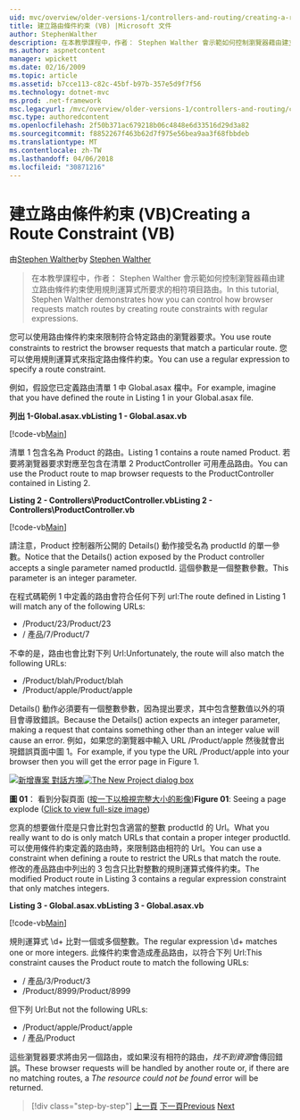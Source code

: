 ```yaml
---
uid: mvc/overview/older-versions-1/controllers-and-routing/creating-a-route-constraint-vb
title: 建立路由條件約束 (VB) |Microsoft 文件
author: StephenWalther
description: 在本教學課程中，作者： Stephen Walther 會示範如何控制瀏覽器藉由建立路由條件約束使用規則運算式所要求的相符項目路由。
ms.author: aspnetcontent
manager: wpickett
ms.date: 02/16/2009
ms.topic: article
ms.assetid: b7cce113-c82c-45bf-b97b-357e5d9f7f56
ms.technology: dotnet-mvc
ms.prod: .net-framework
msc.legacyurl: /mvc/overview/older-versions-1/controllers-and-routing/creating-a-route-constraint-vb
msc.type: authoredcontent
ms.openlocfilehash: 2f50b371ac679218b06c4848e6d33516d29d3a82
ms.sourcegitcommit: f8852267f463b62d7f975e56bea9aa3f68fbbdeb
ms.translationtype: MT
ms.contentlocale: zh-TW
ms.lasthandoff: 04/06/2018
ms.locfileid: "30871216"
---
```

<a name="creating-a-route-constraint-vb"></a><span data-ttu-id="70db9-103">建立路由條件約束 (VB)</span><span class="sxs-lookup"><span data-stu-id="70db9-103">Creating a Route Constraint (VB)</span></span>
====================
<span data-ttu-id="70db9-104">由[Stephen Walther](https://github.com/StephenWalther)</span><span class="sxs-lookup"><span data-stu-id="70db9-104">by [Stephen Walther](https://github.com/StephenWalther)</span></span>

> <span data-ttu-id="70db9-105">在本教學課程中，作者： Stephen Walther 會示範如何控制瀏覽器藉由建立路由條件約束使用規則運算式所要求的相符項目路由。</span><span class="sxs-lookup"><span data-stu-id="70db9-105">In this tutorial, Stephen Walther demonstrates how you can control how browser requests match routes by creating route constraints with regular expressions.</span></span>


<span data-ttu-id="70db9-106">您可以使用路由條件約束來限制符合特定路由的瀏覽器要求。</span><span class="sxs-lookup"><span data-stu-id="70db9-106">You use route constraints to restrict the browser requests that match a particular route.</span></span> <span data-ttu-id="70db9-107">您可以使用規則運算式來指定路由條件約束。</span><span class="sxs-lookup"><span data-stu-id="70db9-107">You can use a regular expression to specify a route constraint.</span></span>

<span data-ttu-id="70db9-108">例如，假設您已定義路由清單 1 中 Global.asax 檔中。</span><span class="sxs-lookup"><span data-stu-id="70db9-108">For example, imagine that you have defined the route in Listing 1 in your Global.asax file.</span></span>

<span data-ttu-id="70db9-109">**列出 1-Global.asax.vb**</span><span class="sxs-lookup"><span data-stu-id="70db9-109">**Listing 1 - Global.asax.vb**</span></span>

[!code-vb[Main](creating-a-route-constraint-vb/samples/sample1.vb)]

<span data-ttu-id="70db9-110">清單 1 包含名為 Product 的路由。</span><span class="sxs-lookup"><span data-stu-id="70db9-110">Listing 1 contains a route named Product.</span></span> <span data-ttu-id="70db9-111">若要將瀏覽器要求對應至包含在清單 2 ProductController 可用產品路由。</span><span class="sxs-lookup"><span data-stu-id="70db9-111">You can use the Product route to map browser requests to the ProductController contained in Listing 2.</span></span>

<span data-ttu-id="70db9-112">**Listing 2 - Controllers\ProductController.vb**</span><span class="sxs-lookup"><span data-stu-id="70db9-112">**Listing 2 - Controllers\ProductController.vb**</span></span>

[!code-vb[Main](creating-a-route-constraint-vb/samples/sample2.vb)]

<span data-ttu-id="70db9-113">請注意，Product 控制器所公開的 Details() 動作接受名為 productId 的單一參數。</span><span class="sxs-lookup"><span data-stu-id="70db9-113">Notice that the Details() action exposed by the Product controller accepts a single parameter named productId.</span></span> <span data-ttu-id="70db9-114">這個參數是一個整數參數。</span><span class="sxs-lookup"><span data-stu-id="70db9-114">This parameter is an integer parameter.</span></span>

<span data-ttu-id="70db9-115">在程式碼範例 1 中定義的路由會符合任何下列 url:</span><span class="sxs-lookup"><span data-stu-id="70db9-115">The route defined in Listing 1 will match any of the following URLs:</span></span>

- <span data-ttu-id="70db9-116">/Product/23</span><span class="sxs-lookup"><span data-stu-id="70db9-116">/Product/23</span></span>
- <span data-ttu-id="70db9-117">/ 產品/7</span><span class="sxs-lookup"><span data-stu-id="70db9-117">/Product/7</span></span>

<span data-ttu-id="70db9-118">不幸的是，路由也會比對下列 Url:</span><span class="sxs-lookup"><span data-stu-id="70db9-118">Unfortunately, the route will also match the following URLs:</span></span>

- <span data-ttu-id="70db9-119">/Product/blah</span><span class="sxs-lookup"><span data-stu-id="70db9-119">/Product/blah</span></span>
- <span data-ttu-id="70db9-120">/Product/apple</span><span class="sxs-lookup"><span data-stu-id="70db9-120">/Product/apple</span></span>

<span data-ttu-id="70db9-121">Details() 動作必須要有一個整數參數，因為提出要求，其中包含整數值以外的項目會導致錯誤。</span><span class="sxs-lookup"><span data-stu-id="70db9-121">Because the Details() action expects an integer parameter, making a request that contains something other than an integer value will cause an error.</span></span> <span data-ttu-id="70db9-122">例如，如果您的瀏覽器中輸入 URL /Product/apple 然後就會出現錯誤頁面中圖 1。</span><span class="sxs-lookup"><span data-stu-id="70db9-122">For example, if you type the URL /Product/apple into your browser then you will get the error page in Figure 1.</span></span>


<span data-ttu-id="70db9-123">[![新增專案 對話方塊](creating-a-route-constraint-vb/_static/image1.jpg)](creating-a-route-constraint-vb/_static/image1.png)</span><span class="sxs-lookup"><span data-stu-id="70db9-123">[![The New Project dialog box](creating-a-route-constraint-vb/_static/image1.jpg)](creating-a-route-constraint-vb/_static/image1.png)</span></span>

<span data-ttu-id="70db9-124">**圖 01**： 看到分裂頁面 ([按一下以檢視完整大小的影像](creating-a-route-constraint-vb/_static/image2.png))</span><span class="sxs-lookup"><span data-stu-id="70db9-124">**Figure 01**: Seeing a page explode ([Click to view full-size image](creating-a-route-constraint-vb/_static/image2.png))</span></span>


<span data-ttu-id="70db9-125">您真的想要做什麼是只會比對包含適當的整數 productId 的 Url。</span><span class="sxs-lookup"><span data-stu-id="70db9-125">What you really want to do is only match URLs that contain a proper integer productId.</span></span> <span data-ttu-id="70db9-126">可以使用條件約束定義的路由時，來限制路由相符的 Url。</span><span class="sxs-lookup"><span data-stu-id="70db9-126">You can use a constraint when defining a route to restrict the URLs that match the route.</span></span> <span data-ttu-id="70db9-127">修改的產品路由中列出的 3 包含只比對整數的規則運算式條件約束。</span><span class="sxs-lookup"><span data-stu-id="70db9-127">The modified Product route in Listing 3 contains a regular expression constraint that only matches integers.</span></span>

<span data-ttu-id="70db9-128">**Listing 3 - Global.asax.vb**</span><span class="sxs-lookup"><span data-stu-id="70db9-128">**Listing 3 - Global.asax.vb**</span></span>

[!code-vb[Main](creating-a-route-constraint-vb/samples/sample3.vb)]

<span data-ttu-id="70db9-129">規則運算式 \d+ 比對一個或多個整數。</span><span class="sxs-lookup"><span data-stu-id="70db9-129">The regular expression \d+ matches one or more integers.</span></span> <span data-ttu-id="70db9-130">此條件約束會造成產品路由，以符合下列 Url:</span><span class="sxs-lookup"><span data-stu-id="70db9-130">This constraint causes the Product route to match the following URLs:</span></span>

- <span data-ttu-id="70db9-131">/ 產品/3</span><span class="sxs-lookup"><span data-stu-id="70db9-131">/Product/3</span></span>
- <span data-ttu-id="70db9-132">/Product/8999</span><span class="sxs-lookup"><span data-stu-id="70db9-132">/Product/8999</span></span>

<span data-ttu-id="70db9-133">但下列 Url:</span><span class="sxs-lookup"><span data-stu-id="70db9-133">But not the following URLs:</span></span>

- <span data-ttu-id="70db9-134">/Product/apple</span><span class="sxs-lookup"><span data-stu-id="70db9-134">/Product/apple</span></span>
- <span data-ttu-id="70db9-135">/ 產品</span><span class="sxs-lookup"><span data-stu-id="70db9-135">/Product</span></span>

<span data-ttu-id="70db9-136">這些瀏覽器要求將由另一個路由，或如果沒有相符的路由，*找不到資源*會傳回錯誤。</span><span class="sxs-lookup"><span data-stu-id="70db9-136">These browser requests will be handled by another route or, if there are no matching routes, a *The resource could not be found* error will be returned.</span></span>

> [!div class="step-by-step"]
> <span data-ttu-id="70db9-137">[上一頁](creating-custom-routes-vb.md)
> [下一頁](creating-a-custom-route-constraint-vb.md)</span><span class="sxs-lookup"><span data-stu-id="70db9-137">[Previous](creating-custom-routes-vb.md)
[Next](creating-a-custom-route-constraint-vb.md)</span></span>
